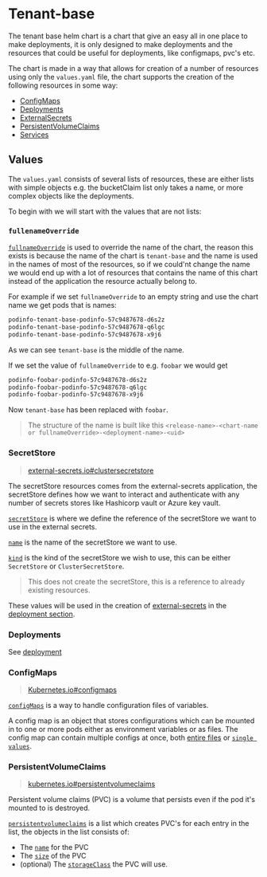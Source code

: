 # Tenant-base

The tenant base helm chart is a chart that give an easy all in one place to make deployments, it is only designed to make deployments and the resources that could be useful for deployments, like configmaps, pvc's etc.

The chart is made in a way that allows for creation of a number of resources using only the `values.yaml` file,
the chart supports the creation of the following resources in some way:

- [ConfigMaps](https://kubernetes.io/docs/concepts/configuration/configmap/)
- [Deployments](https://kubernetes.io/docs/concepts/workloads/controllers/deployment/)
- [ExternalSecrets](https://external-secrets.io/v0.6.0/api/externalsecret/)
- [PersistentVolumeClaims](https://kubernetes.io/docs/concepts/storage/persistent-volumes/#persistentvolumeclaims)
- [Services](https://kubernetes.io/docs/concepts/services-networking/service/)

## Values

The `values.yaml` consists of several lists of resources, these are either lists with simple objects e.g. the bucketClaim list only takes a name, or more complex objects like the deployments.

To begin with we will start with the values that are not lists:

### `fullenameOverride`

[`fullnameOverride`](chart/values.yaml#l2) is used to override the name of the chart, the reason this exists is because the name of the chart is `tenant-base` and the name is used in the names of most of the resources, so if we could'nt change the name we would end up with a lot of resources that contains the name of this chart instead of the application the resource actually belong to.

For example if we set `fullnameOverride` to an empty string and use the chart name we get pods that is names:

```bash
podinfo-tenant-base-podinfo-57c9487678-d6s2z
podinfo-tenant-base-podinfo-57c9487678-q6lgc
podinfo-tenant-base-podinfo-57c9487678-x9j6
```

As we can see `tenant-base` is the middle of the name.

If we set the value of `fullnameOverride` to e.g. `foobar` we would get

```bash
podinfo-foobar-podinfo-57c9487678-d6s2z
podinfo-foobar-podinfo-57c9487678-q6lgc
podinfo-foobar-podinfo-57c9487678-x9j6
```

Now `tenant-base` has been replaced with `foobar`.

> The structure of the name is built like this `<release-name>-<chart-name or fullnameOverride>-<deployment-name>-<uid>`

### SecretStore

>[external-secrets.io#clustersecretstore](https://external-secrets.io/v0.6.0/api-clustersecretstore/)

The secretStore resources comes from the external-secrets application, the secretStore defines how we want to interact and authenticate with any number of secrets stores like Hashicorp vault or Azure key vault.

[`secretStore`](chart/values.yaml#l125) is where we define the reference of the secretStore we want to use in the external secrets.

[`name`](chart/values.yaml#l126) is the name of the secretStore we want to use.

[`kind`](chart/values.yaml#l127) is the kind of the secretStore we wish to use, this can be either `SecretStore` or `ClusterSecretStore`.

> This does not create the secretStore, this is a reference to already existing resources.

These values will be used in the creation of [external-secrets](https://external-secrets.io/v0.5.9/api-externalsecret/) in the [deployment section](#deployment).

### Deployments

See [deployment](docs/deployment.md)

### ConfigMaps

> [Kubernetes.io#configmaps](https://kubernetes.io/docs/concepts/configuration/configmap/)

[`configMaps`](chart/values.yaml#l84) is a way to handle configuration files of variables.

A config map is an object that stores configurations which can be mounted in to one or more pods either as environment variables or as files.
The config map can contain multiple configs at once, both [entire files](chart/values.yaml#l89) or [`single values`](chart/values.yaml#l88).

### PersistentVolumeClaims

> [kubernetes.io#persistentvolumeclaims](https://kubernetes.io/docs/concepts/storage/persistent-volumes/#persistentvolumeclaims)

Persistent volume claims (PVC) is a volume that persists even if the pod it's mounted to is destroyed.

[`persistentvolumeclaims`](chart/values.yaml#l100) is a list which creates PVC's for each entry in the list, the objects in the list consists of:

- The [`name`](chart/values.yaml#l101) for the PVC
- The [`size`](chart/values.yaml#l102) of the PVC
- (optional) The [`storageClass`](chart/values.yaml#l102) the PVC will use.
